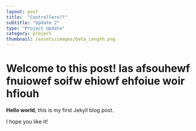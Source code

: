 ```yaml
---
layout: post
title:  "Controllers??"
subtitle: "Update 2"
type: "Project Update"
category: project
thumbnail: /assets/images/Data_Length.png
---
```


# Welcome to this post! Ias afsouhewf fnuiowef soifw ehiowf ehfoiue woir hfiouh

**Hello world**, this is my first Jekyll blog post.

I hope you like it!